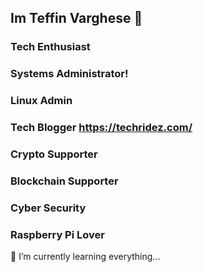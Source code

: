 ## Im Teffin Varghese 👋
### Tech Enthusiast
### Systems Administrator!
### Linux Admin
### Tech Blogger https://techridez.com/
### Crypto Supporter
### Blockchain Supporter
### Cyber Security
### Raspberry Pi Lover
🌱 I’m currently learning everything...
